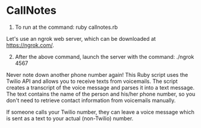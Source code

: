 CallNotes
=========

1. To run at the command: ruby callnotes.rb

Let's use an ngrok web server, which can be downloaded at https://ngrok.com/.

2. After the above command, launch the server with the command: ./ngrok 4567

Never note down another phone number again! This Ruby script uses the Twilio API and allows you to receive texts from voicemails. 
The script creates a transcript of the voice message and parses it into a text message. The text contains the name of the person 
and his/her phone number, so you don't need to retrieve contact information from voicemails manually.

If someone calls your Twilio number, they can leave a voice message which is sent as a text to your actual (non-Twilio) number.
